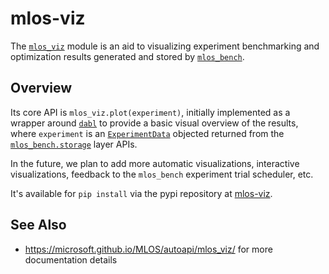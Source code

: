 # mlos-viz

The [`mlos_viz`](./) module is an aid to visualizing experiment benchmarking and optimization results generated and stored by [`mlos_bench`](../mlos_bench/).

## Overview

Its core API is `mlos_viz.plot(experiment)`, initially implemented as a wrapper around [`dabl`](https://github.com/dabl/dabl) to provide a basic visual overview of the results, where `experiment` is an [`ExperimentData`](../mlos_bench/mlos_bench/storage/base_experiment_data.py) objected returned from the [`mlos_bench.storage`](../mlos_bench/mlos_bench/storage/) layer APIs.

In the future, we plan to add more automatic visualizations, interactive visualizations, feedback to the `mlos_bench` experiment trial scheduler, etc.

It's available for `pip install` via the pypi repository at [mlos-viz](https://pypi.org/project/mlos-viz/).

## See Also

- <https://microsoft.github.io/MLOS/autoapi/mlos_viz/> for more documentation details
